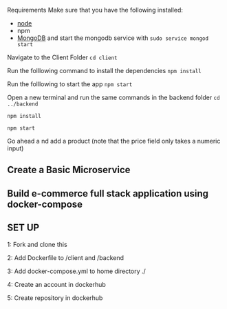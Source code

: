 Requirements
Make sure that you have the following installed:
- [node](https://www.digitalocean.com/community/tutorials/how-to-install-node-js-on-ubuntu-18-04) 
- npm 
- [MongoDB](https://docs.mongodb.com/manual/tutorial/install-mongodb-on-ubuntu/) and start the mongodb service with `sudo service mongod start`

Navigate to the Client Folder 
 `cd client`

Run the folllowing command to install the dependencies 
 `npm install`

Run the folllowing to start the app
 `npm start`

Open a new terminal and run the same commands in the backend folder
 `cd ../backend`

 `npm install`

 `npm start`

Go ahead a nd add a product (note that the price field only takes a numeric input)




 ##  Create a Basic Microservice

 ##  Build e-commerce full stack application using docker-compose

 ## SET UP
1: Fork and clone this
 
2: Add Dockerfile to /client and /backend

3: Add docker-compose.yml to home directory ./

4: Create an account in dockerhub

5: Create repository in dockerhub


